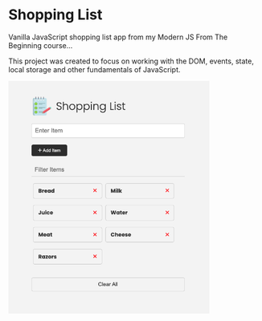# Shopping List

Vanilla JavaScript shopping list app from my Modern JS From The Beginning course...

This project was created to focus on working with the DOM, events, state, local storage and other fundamentals of JavaScript.

<img src="images/screen.png" width="400">
